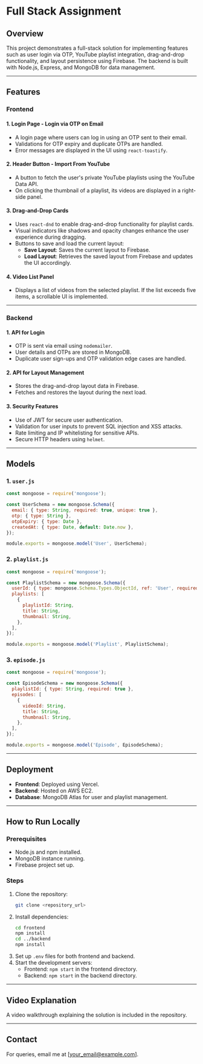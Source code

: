 # Full Stack Assignment

## Overview
This project demonstrates a full-stack solution for implementing features such as user login via OTP, YouTube playlist integration, drag-and-drop functionality, and layout persistence using Firebase. The backend is built with Node.js, Express, and MongoDB for data management.

---

## Features

### Frontend

#### 1. **Login Page - Login via OTP on Email**
- A login page where users can log in using an OTP sent to their email.
- Validations for OTP expiry and duplicate OTPs are handled.
- Error messages are displayed in the UI using `react-toastify`.

#### 2. **Header Button - Import From YouTube**
- A button to fetch the user's private YouTube playlists using the YouTube Data API.
- On clicking the thumbnail of a playlist, its videos are displayed in a right-side panel.

#### 3. **Drag-and-Drop Cards**
- Uses `react-dnd` to enable drag-and-drop functionality for playlist cards.
- Visual indicators like shadows and opacity changes enhance the user experience during dragging.
- Buttons to save and load the current layout:
  - **Save Layout**: Saves the current layout to Firebase.
  - **Load Layout**: Retrieves the saved layout from Firebase and updates the UI accordingly.

#### 4. **Video List Panel**
- Displays a list of videos from the selected playlist. If the list exceeds five items, a scrollable UI is implemented.

---

### Backend

#### 1. **API for Login**
- OTP is sent via email using `nodemailer`.
- User details and OTPs are stored in MongoDB.
- Duplicate user sign-ups and OTP validation edge cases are handled.

#### 2. **API for Layout Management**
- Stores the drag-and-drop layout data in Firebase.
- Fetches and restores the layout during the next load.

#### 3. **Security Features**
- Use of JWT for secure user authentication.
- Validation for user inputs to prevent SQL injection and XSS attacks.
- Rate limiting and IP whitelisting for sensitive APIs.
- Secure HTTP headers using `helmet`.

---

## Models

### 1. `user.js`
```javascript
const mongoose = require('mongoose');

const UserSchema = new mongoose.Schema({
  email: { type: String, required: true, unique: true },
  otp: { type: String },
  otpExpiry: { type: Date },
  createdAt: { type: Date, default: Date.now },
});

module.exports = mongoose.model('User', UserSchema);
```

### 2. `playlist.js`
```javascript
const mongoose = require('mongoose');

const PlaylistSchema = new mongoose.Schema({
  userId: { type: mongoose.Schema.Types.ObjectId, ref: 'User', required: true },
  playlists: [
    {
      playlistId: String,
      title: String,
      thumbnail: String,
    },
  ],
});

module.exports = mongoose.model('Playlist', PlaylistSchema);
```

### 3. `episode.js`
```javascript
const mongoose = require('mongoose');

const EpisodeSchema = new mongoose.Schema({
  playlistId: { type: String, required: true },
  episodes: [
    {
      videoId: String,
      title: String,
      thumbnail: String,
    },
  ],
});

module.exports = mongoose.model('Episode', EpisodeSchema);
```

---

## Deployment
- **Frontend**: Deployed using Vercel.
- **Backend**: Hosted on AWS EC2.
- **Database**: MongoDB Atlas for user and playlist management.

---

## How to Run Locally

### Prerequisites
- Node.js and npm installed.
- MongoDB instance running.
- Firebase project set up.

### Steps
1. Clone the repository:
   ```bash
   git clone <repository_url>
   ```
2. Install dependencies:
   ```bash
   cd frontend
   npm install
   cd ../backend
   npm install
   ```
3. Set up `.env` files for both frontend and backend.
4. Start the development servers:
   - Frontend: `npm start` in the frontend directory.
   - Backend: `npm start` in the backend directory.

---

## Video Explanation
A video walkthrough explaining the solution is included in the repository.

---

## Contact
For queries, email me at [your_email@example.com].

